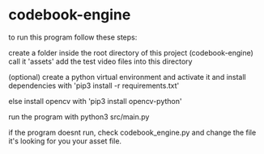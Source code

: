 # codebook-engine


to run this program follow these steps:

create a folder inside the root directory of this project (codebook-engine) 
    call it 'assets'
    add the test video files into this directory

(optional) create a python virtual environment and activate it
    and install dependencies with 'pip3 install -r requirements.txt'

else
    install opencv with 'pip3 install opencv-python'

run the program with python3 src/main.py

if the program doesnt run, check codebook_engine.py and change the file it's looking for you your asset file.
